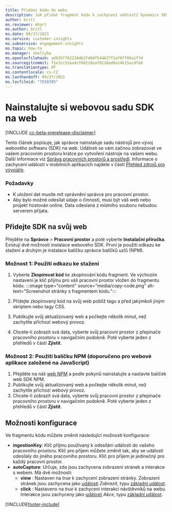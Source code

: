 ```yaml
---
title: Přidání kódu do webu
description: Jak přidat fragment kódu k zachycení událostí Dynamics 365 Customer Insights na vašem webu.
author: britl
ms.reviewer: mhart
ms.author: britl
ms.date: 09/27/2021
ms.service: customer-insights
ms.subservice: engagement-insights
ms.topic: how-to
ms.manager: shellyha
ms.openlocfilehash: ad835f762226d62fdb0f544627f2a76ff09a1ffd
ms.sourcegitcommit: f1e3cc51ea4cf68210eaf0210ad6e14b15ac4fe8
ms.translationtype: HT
ms.contentlocale: cs-CZ
ms.lasthandoff: 09/27/2021
ms.locfileid: "7558785"
---
```

# <a name="install-the-web-sdk-on-a-website"></a>Nainstalujte si webovou sadu SDK na web

[!INCLUDE [cc-beta-prerelease-disclaimer](includes/cc-beta-prerelease-disclaimer.md)]

Tento článek popisuje, jak správce nainstaluje sadu nástrojů pro vývoj webového softwaru (SDK) na web. Události se vám začnou zobrazovat ve vašem pracovním prostoru krátce po vytvoření nástroje na vašem webu. Další informace viz [Správa pracovních prostorů a prostředí](manage-environments-workspaces.md). Informace o zachycení událostí v mobilních aplikacích najdete v části [Přehled zdrojů pro vývojáře](developer-resources.md).


### <a name="prerequisites"></a>Požadavky

* K uložení dat musíte mít oprávnění správce pro pracovní prostor.
* Aby bylo možné odesílat údaje o činnosti, musí být váš web nebo projekt hostován online. Data odeslaná z místního souboru nebudou serverem přijata.


## <a name="add-web-sdk-to-your-website"></a>Přidejte SDK na svůj web

Přejděte na **Správce** > **Pracovní prostor** a poté vyberte **Instalační příručka**. Existují dvě možnosti instalace webového SDK. První je použití odkazu ke stažení a druhým je instalace balíčku správce balíčků uzlů (NPM).

### <a name="option-1-using-the-download-link"></a>Možnost 1: Použití odkazu ke stažení

1. Vyberte **Zkopírovat kód** ke zkopírování kódu fragment. Ve výchozím nastavení je klíč příjmu pro váš pracovní prostor vložen do fragmentu kódu.
  :::image type="content" source="media/copy-code.png" alt-text="Screenshot stránky s fragmentem kódu.":::

1. Přidejte zkopírovaný kód na svůj web poblíž <head> tagu a před jakýmkoli jiným skriptem nebo tagy CSS.
1. Publikujte svůj aktualizovaný web a počkejte několik minut, než zachytíte příchozí webový provoz.
1. Chcete-li zobrazit svá data, vyberte svůj pracovní prostor z přepínače pracovního prostoru v navigačním podokně. Poté vyberte jeden z přehledů v části **Zjistit**.

### <a name="option-2-using-the-npm-package-recommended-for-javascript-based-web-apps"></a>Možnost 2: Použití balíčku NPM (doporučeno pro webové aplikace založené na JavaScript)

1. Přejděte na náš [web NPM](https://www.npmjs.com/package/engagementinsights-web) a podle pokynů nainstalujte a nastavte balíček web SDK NPM.
1. Publikujte svůj aktualizovaný web a počkejte několik minut, než zachytíte příchozí webový provoz.
1. Chcete-li zobrazit svá data, vyberte svůj pracovní prostor z přepínače pracovního prostoru v navigačním podokně. Poté vyberte jeden z přehledů v části **Zjistit**.

## <a name="configuration-options"></a>Možnosti konfigurace

Ve fragmentu kódu můžete změnit následující možnosti konfigurace:

- **ingestionKey**: Klíč příjmu používaný k odesílání událostí do vašeho pracovního prostoru. Klíč pro příjem můžete změnit tak, aby se události odesílaly do jiného pracovního prostoru. Klíč pro příjem je jedinečný pro každý pracovní prostor.
- **autoCapture**: Určuje, zda jsou zachycena zobrazení stránek a interakce s webem. Má dvě možnosti:
    - **view** : Nastaven na *true* k zachycení zobrazení stránky. Zobrazení stránek jsou zachycena jako [události](glossary.md#event) *Zobrazit*, typu [základní událost](glossary.md#base-event).
    - **click** : Nastaveno na *true* k zachycení interakcí návštěvníků na webu. Interakce jsou zachyceny jako [události](glossary.md#event) *Akce*, typu [základní událost](glossary.md#base-event).

[!INCLUDE[footer-include](../includes/footer-banner.md)]
